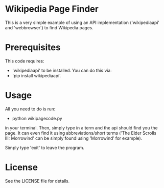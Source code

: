 # Wikipedia Page Finder
This is a very simple example of using an API implementation ('wikipediaapi' and 'webbrowser') to find Wikipedia pages.

# Prerequisites
This code requires:
- 'wikipediaapi'
to be installed. You can do this via:
- 'pip install wikipediaapi'.

# Usage
All you need to do is run:

- python wikipagecode.py

in your terminal. Then, simply type in a term and the api should find you the page. It can even find it using
abbreviations/short terms ('The Elder Scrolls III: Morrowind' can be simply found using 'Morrowind' for example).

Simply type 'exit' to leave the program.

# License
See the LICENSE file for details.



